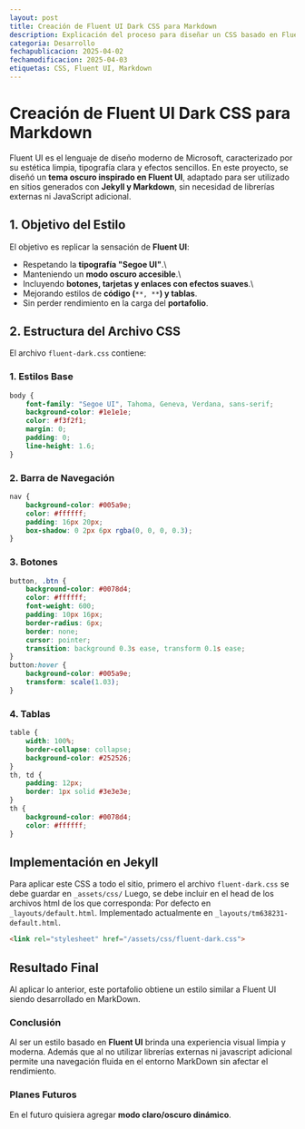 ```yaml
---
layout: post
title: Creación de Fluent UI Dark CSS para Markdown
description: Explicación del proceso para diseñar un CSS basado en Fluent UI en modo oscuro.
categoria: Desarrollo
fechapublicacion: 2025-04-02
fechamodificacion: 2025-04-03
etiquetas: CSS, Fluent UI, Markdown
---
```


# Creación de Fluent UI Dark CSS para Markdown

Fluent UI es el lenguaje de diseño moderno de Microsoft, caracterizado por su estética limpia, tipografía clara y efectos sencillos.
En este proyecto, se diseñó un **tema oscuro inspirado en Fluent UI**, adaptado para ser utilizado en sitios generados con **Jekyll y Markdown**, sin necesidad de librerías externas ni JavaScript adicional.

## 1. Objetivo del Estilo

El objetivo es replicar la sensación de **Fluent UI**:
- Respetando la **tipografía "Segoe UI"**.\
- Manteniendo un **modo oscuro accesible**.\
- Incluyendo **botones, tarjetas y enlaces con efectos suaves**.\
- Mejorando estilos de **código (**`**, **`**) y tablas**.
- Sin perder rendimiento en la carga del **portafolio**.

## 2. Estructura del Archivo CSS

El archivo `fluent-dark.css` contiene:

### **1. Estilos Base**

```css
body {
    font-family: "Segoe UI", Tahoma, Geneva, Verdana, sans-serif;
    background-color: #1e1e1e;
    color: #f3f2f1;
    margin: 0;
    padding: 0;
    line-height: 1.6;
}
```

### **2. Barra de Navegación**

```css
nav {
    background-color: #005a9e;
    color: #ffffff;
    padding: 16px 20px;
    box-shadow: 0 2px 6px rgba(0, 0, 0, 0.3);
}
```

### **3. Botones**

```css
button, .btn {
    background-color: #0078d4;
    color: #ffffff;
    font-weight: 600;
    padding: 10px 16px;
    border-radius: 6px;
    border: none;
    cursor: pointer;
    transition: background 0.3s ease, transform 0.1s ease;
}
button:hover {
    background-color: #005a9e;
    transform: scale(1.03);
}
```

### **4. Tablas**

```css
table {
    width: 100%;
    border-collapse: collapse;
    background-color: #252526;
}
th, td {
    padding: 12px;
    border: 1px solid #3e3e3e;
}
th {
    background-color: #0078d4;
    color: #ffffff;
}
```

## Implementación en Jekyll

Para aplicar este CSS a todo el sitio, primero el archivo `fluent-dark.css` se debe guardar en `_assets/css/`
Luego, se debe incluir en el head de los archivos html de los que corresponda:
Por defecto en `_layouts/default.html`.
Implementado actualmente en `_layouts/tm638231-default.html`.

```html
<link rel="stylesheet" href="/assets/css/fluent-dark.css">
```

## Resultado Final

Al aplicar lo anterior, este portafolio obtiene un estilo similar a Fluent UI siendo desarrollado en MarkDown.

### **Conclusión**

Al ser un estilo basado en **Fluent UI** brinda una experiencia visual limpia y moderna. Además que al no utilizar librerías externas ni javascript adicional permite una navegación fluida en el entorno MarkDown sin afectar el rendimiento.

### **Planes Futuros**

En el futuro quisiera agregar **modo claro/oscuro dinámico**.
